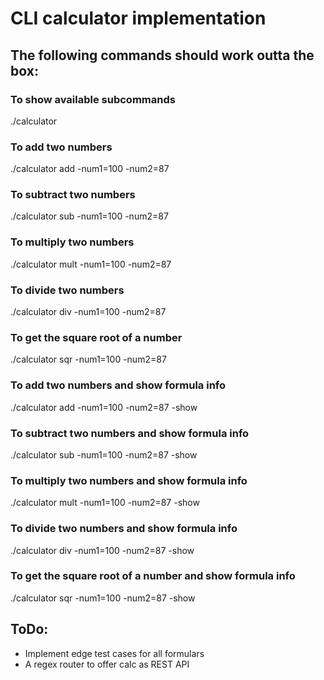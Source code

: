 # CLI calculator implementation

## The following commands should work outta the box:

### To show available subcommands
./calculator



### To add two numbers
./calculator add -num1=100 -num2=87

### To subtract two  numbers
./calculator sub -num1=100 -num2=87

### To multiply two  numbers
./calculator mult -num1=100 -num2=87

### To divide two  numbers
./calculator div -num1=100 -num2=87

### To get the square root of a number
./calculator sqr -num1=100 -num2=87



### To add two numbers and show formula info
./calculator add -num1=100 -num2=87 -show

### To subtract two  numbers and show formula info
./calculator sub -num1=100 -num2=87 -show

### To multiply two  numbers and show formula info
./calculator mult -num1=100 -num2=87 -show

### To divide two  numbers and show formula info
./calculator div -num1=100 -num2=87 -show

### To get the square root of a number and show formula info
./calculator sqr -num1=100 -num2=87 -show


## ToDo:
* Implement edge test cases for all formulars
* A regex router to offer calc as REST API

